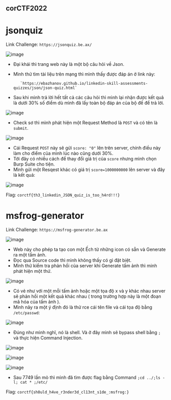 ## corCTF2022
# jsonquiz
Link Challenge: ```https://jsonquiz.be.ax/```

![image](https://user-images.githubusercontent.com/89735990/184584979-7e4d764d-c4a3-4b93-818c-158ce02d3ef4.png)

- Đại khái thì trang web này là một bộ câu hỏi về Json.
- Mình thử tìm tài liệu trên mạng thì mình thấy được đáp án ở link này: 

         `https://ebazhanov.github.io/linkedin-skill-assessments-quizzes/json/json-quiz.html`
- Sau khi mình trả lời hết tất cả các câu hỏi thì mình lại nhận được kết quả là dưới 30% số điểm dù mình đã lấy toàn bộ đáp án của bộ đề để trả lời.

![image](https://user-images.githubusercontent.com/89735990/184585681-c024f6a2-64d5-479b-8bc0-bb44d4831010.png)

- Check sơ thì mình phát hiện một Request Method là `POST` và có tên là `submit`.

![image](https://user-images.githubusercontent.com/89735990/184586024-a70c9f62-3fef-46c6-8725-0bdbe5bbcc30.png)

- Cái Request `POST` này sẽ gửi `score: "0"` lên trên server, chính điều này làm cho điểm của mình lúc nào cũng dưới 30%.
- Tới đây có nhiều cách để thay đổi giá trị của `score` nhưng mình chọn Burp Suite cho tiện.
- Mình gửi một Resqest khác có giá trị `score=1000000000` lên server và đây là kết quả:

![image](https://user-images.githubusercontent.com/89735990/184586745-9526ee09-30c5-43b2-b63a-17027a69e51a.png)

Flag: `corctf{th3_linkedin_JSON_quiz_is_too_h4rd!!!}`

# msfrog-generator
Link Challenge: ```https://msfrog-generator.be.ax```

![image](https://user-images.githubusercontent.com/89735990/184587038-d4ff6c2e-f407-48c7-a04a-d16063007034.png)

- Web này cho phép ta tạo con một Ếch từ những icon có sẵn và Generate ra một tấm ảnh.
- Đọc qua Source code thì mình không thấy có gì đặt biệt.
- Mình thử kiểm tra phản hồi của server khi Generate tấm ảnh thì minh phát hiện một thứ.

![image](https://user-images.githubusercontent.com/89735990/184587658-0df34458-9ac1-4955-95f8-afadf1167b14.png)

- Có vẻ như với một mỗi tấm ảnh hoặc một tọa độ x và y khác nhau server sẽ phản hồi một kết quả khác nhau ( trong trường hợp này là một đoạn mã hóa của tấm ảnh ).
- Mình nãy ra một ý định đó là thử rce cái tên file và cái tọa độ bằng ``/etc/passwd``:

![image](https://user-images.githubusercontent.com/89735990/184589089-4a7472d6-6894-45f0-94d1-ba7683deaffc.png)

- Đúng như mình nghĩ, nó là shell. Và ở đây mình sẽ bypass shell bằng `;` và thực hiện Command Injection.

![image](https://user-images.githubusercontent.com/89735990/184589737-026a620c-026b-4b55-a9cb-779956b7283b.png)

![image](https://user-images.githubusercontent.com/89735990/184590207-1311f619-8121-4383-8af2-179fddf218c5.png)

![image](https://user-images.githubusercontent.com/89735990/184590364-4b798b47-105d-44c4-821a-3be69b29b52d.png)

- Sau 7749 lần mò thì mình đã tìm được flag bằng Command ``;cd ../;ls -l; cat * ;/etc/``

Flag: `corctf{sh0uld_h4ve_r3nder3d_cl13nt_s1de_:msfrog:}`


